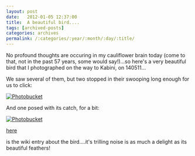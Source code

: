 ```yaml
---
layout: post
date:	2012-01-05 12:37:00
title:  A beautiful bird....
tags: [archived-posts]
categories: archives
permalink: /:categories/:year/:month/:day/:title/
---
```

No profound thoughts are occuring in my cauliflower brain today (come to that, not in the past 57 years, some would say!)...so  here's a very beautiful bird that I photographed on the way to Kabini, on 140511...


We saw several of them, but two stopped in their swooping long enough for us to click:

<a href="http://s1142.photobucket.com/albums/n611/allsrtspctrs/?action=view&amp;current=IMG_4449.jpg" target="_blank"><img src="http://i1142.photobucket.com/albums/n611/allsrtspctrs/IMG_4449.jpg" border="0" alt="Photobucket"></a>

And one posed with its catch, for a bit:


<a href="http://s1142.photobucket.com/albums/n611/allsrtspctrs/?action=view&amp;current=IMG_4475.jpg" target="_blank"><img src="http://i1142.photobucket.com/albums/n611/allsrtspctrs/IMG_4475.jpg" border="0" alt="Photobucket"></a>

<a href="http://en.wikipedia.org/wiki/Blue-tailed_Bee-eater"> here </a>

is the wiki entry about the bird....it's trilling noise is as much a delight as its beautiful feathers!
